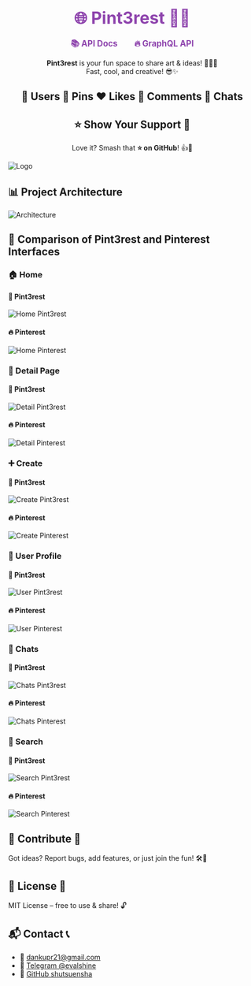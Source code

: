 <div align="center">
  <h1> 
    <a href="https://pint3rest.xyz" target="_blank" rel="noopener noreferrer" style="margin: 0 15px; font-size: 1.2em; font-weight: bold; color: #8E44AD; text-decoration: none;">
      🌐 Pint3rest 🚀✨
    </a>
  </h1>
</div>

<div align="center">
  <a href="https://pint3rest.xyz/api/docs" target="_blank" rel="noopener noreferrer" style="margin: 0 15px; font-size: 1.2em; font-weight: bold; color: #8E44AD; text-decoration: none;">
    📚 API Docs
  </a>
  <a href="https://pint3rest.xyz/api/graphql" target="_blank" rel="noopener noreferrer" style="margin: 0 15px; font-size: 1.2em; font-weight: bold; color: #8E44AD; text-decoration: none;">
    🔥 GraphQL API
  </a>
</div>

<div align="center">
  <p><strong>Pint3rest</strong> is your fun space to share art & ideas! 🎨📸💡<br>
  Fast, cool, and creative! 😎✨</p>
</div>

<div align="center">
  <h2>👤 Users  📌 Pins  ❤️ Likes  💬 Comments  💭 Chats</h2>
</div>

<div align="center">
  <h2>⭐ Show Your Support 💖</h2>
  <p>Love it? Smash that <strong>⭐ on GitHub</strong>! 👍🎉</p>
</div>

![Logo](.github/assets/logo.png)

## 📊 Project Architecture
![Architecture](.github/assets/architecture.png)

## 📸 Comparison of Pint3rest and Pinterest Interfaces  

### 🏠 Home  
#### 🎨 Pint3rest  
![Home Pint3rest](.github/assets/pint3rest-home.png)  
#### 🔥 Pinterest  
![Home Pinterest](.github/assets/pinterest-home.png)  

### 📌 Detail Page  
#### 🎨 Pint3rest  
![Detail Pint3rest](.github/assets/pint3rest-detail.png)  
#### 🔥 Pinterest  
![Detail Pinterest](.github/assets/pinterest-detail.png)  

### ➕ Create  
#### 🎨 Pint3rest  
![Create Pint3rest](.github/assets/pint3rest-create.png)  
#### 🔥 Pinterest  
![Create Pinterest](.github/assets/pinterest-create.png)  

### 👤 User Profile  
#### 🎨 Pint3rest  
![User Pint3rest](.github/assets/pint3rest-user.png)  
#### 🔥 Pinterest  
![User Pinterest](.github/assets/pinterest-user.png)  

### 💬 Chats  
#### 🎨 Pint3rest  
![Chats Pint3rest](.github/assets/pint3rest-chats.png)  
#### 🔥 Pinterest  
![Chats Pinterest](.github/assets/pinterest-chats.png)  

### 🔎 Search  
#### 🎨 Pint3rest  
![Search Pint3rest](.github/assets/pint3rest-search.png)  
#### 🔥 Pinterest  
![Search Pinterest](.github/assets/pinterest-search.png)  





## 🤝 Contribute 🤩
Got ideas? Report bugs, add features, or just join the fun! 🛠️💬

## 📜 License 📝
MIT License – free to use & share! 🔓

## 📬 Contact 📞
- 📧 [dankupr21@gmail.com](mailto:dankupr21@gmail.com)
- 💬 <a href="https://t.me/evalshine" target="_blank" rel="noopener noreferrer">Telegram @evalshine</a>
- 🐙 <a href="https://github.com/shutsuensha" target="_blank" rel="noopener noreferrer">GitHub shutsuensha</a>
